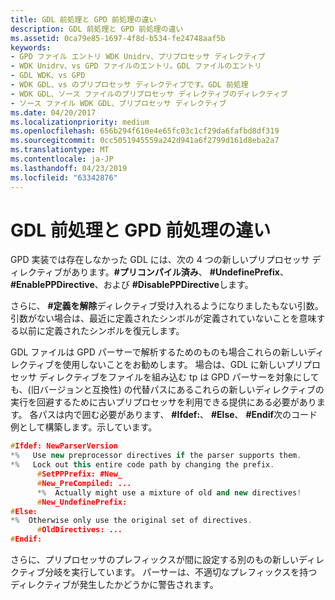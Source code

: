 ```yaml
---
title: GDL 前処理と GPD 前処理の違い
description: GDL 前処理と GPD 前処理の違い
ms.assetid: 0ca79e85-1697-4f8d-b534-fe24748aaf5b
keywords:
- GPD ファイル エントリ WDK Unidrv、プリプロセッサ ディレクティブ
- WDK Unidrv、vs GPD ファイルのエントリ。GDL ファイルのエントリ
- GDL WDK、vs GPD
- WDK GDL、vs のプリプロセッサ ディレクティブです。GDL 前処理
- WDK GDL、ソース ファイルのプリプロセッサ ディレクティブのディレクティブ
- ソース ファイル WDK GDL、プリプロセッサ ディレクティブ
ms.date: 04/20/2017
ms.localizationpriority: medium
ms.openlocfilehash: 656b294f610e4e65fc03c1cf29da6fafbd8df319
ms.sourcegitcommit: 0cc5051945559a242d941a6f2799d161d8eba2a7
ms.translationtype: MT
ms.contentlocale: ja-JP
ms.lasthandoff: 04/23/2019
ms.locfileid: "63342876"
---
```

# <a name="differences-between-gdl-and-gpd-preprocessing"></a>GDL 前処理と GPD 前処理の違い


GPD 実装では存在しなかった GDL には、次の 4 つの新しいプリプロセッサ ディレクティブがあります。**\#プリコンパイル済み**、  **\#UndefinePrefix**、  **\#EnablePPDirective**、および **\#DisablePPDirective**します。

さらに、 **\#定義を解除**ディレクティブ受け入れるようになりましたもない引数。 引数がない場合は、最近に定義されたシンボルが定義されていないことを意味する以前に定義されたシンボルを復元します。

GDL ファイルは GPD パーサーで解析するためのものも場合これらの新しいディレクティブを使用しないことをお勧めします。 場合は、GDL に新しいプリプロセッサ ディレクティブをファイルを組み込む tp は GPD パーサーを対象にしても、(旧バージョンと互換性) の代替パスにあるこれらの新しいディレクティブの実行を回避するために古いプリプロセッサを利用できる提供にある必要があります。 各パスは内で囲む必要があります、  **\#Ifdef:**、  **\#Else**、  **\#Endif**次のコード例として構築します。示しています。

```cpp
#Ifdef: NewParserVersion
*%   Use new preprocessor directives if the parser supports them.
*%   Lock out this entire code path by changing the prefix.
      #SetPPPrefix: #New_
      #New_PreCompiled: ...
      *%  Actually might use a mixture of old and new directives!
      #New_UndefinePrefix:
#Else:
*%  Otherwise only use the original set of directives.
      #OldDirectives: ...
#Endif:
```

さらに、プリプロセッサのプレフィックスが間に設定する別のもの新しいディレクティブ分岐を実行しています。 パーサーは、不適切なプレフィックスを持つディレクティブが発生したかどうかに警告されます。

 

 




